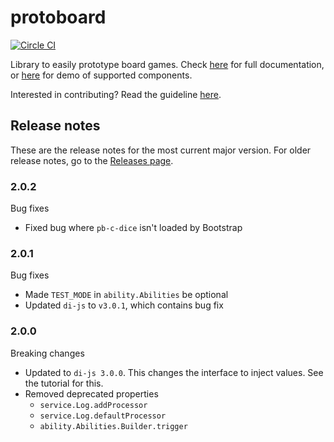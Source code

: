 # protoboard

[![Circle CI](https://img.shields.io/circleci/project/garysoed/protoboard/master.svg?style=flat-square)](https://img.shields.io/circleci/project/garysoed/protoboard/master.svg?style=flat-square)

Library to easily prototype board games. Check [here](https://garysoed.github.com/protoboard) for
full documentation, or [here](https://garysoed.github.com/protoboard-demo/index.html) for demo of
supported components.

Interested in contributing? Read the guideline [here](./CONTRIBUTING.md).

## Release notes

These are the release notes for the most current major version. For older release notes, go to the
[Releases page](https://github.com/garysoed/protoboard/releases).

### 2.0.2

Bug fixes
-   Fixed bug where `pb-c-dice` isn't loaded by Bootstrap

### 2.0.1

Bug fixes
-   Made `TEST_MODE` in `ability.Abilities` be optional
-   Updated `di-js` to `v3.0.1`, which contains bug fix

### 2.0.0

Breaking changes
-   Updated to `di-js 3.0.0`. This changes the interface to inject values. See the tutorial for
    this.
-   Removed deprecated properties
    -   `service.Log.addProcessor`
    -   `service.Log.defaultProcessor`
    -   `ability.Abilities.Builder.trigger`
